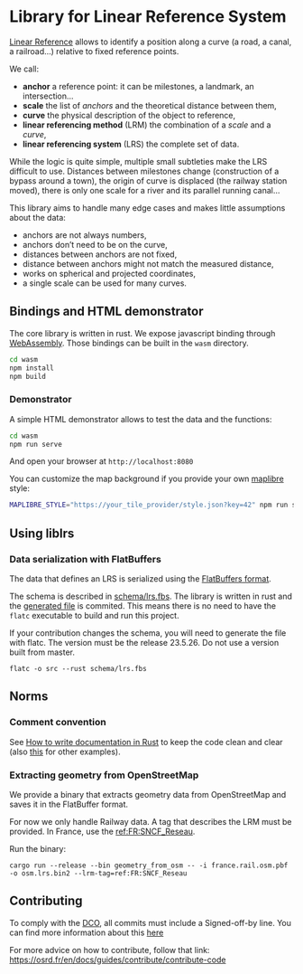 # Library for Linear Reference System

[Linear Reference](https://en.wikipedia.org/wiki/Linear_referencing) allows to identify a position along a curve (a road, a canal, a railroad…) relative to fixed reference points.

We call:

- **anchor** a reference point: it can be milestones, a landmark, an intersection…
- **scale** the list of _anchors_ and the theoretical distance between them,
- **curve** the physical description of the object to reference,
- **linear referencing method** (LRM) the combination of a _scale_ and a _curve_,
- **linear referencing system** (LRS) the complete set of data.

While the logic is quite simple, multiple small subtleties make the LRS difficult to use.
Distances between milestones change (construction of a bypass around a town), the origin of curve is displaced (the railway station moved), there is only one scale for a river and its parallel running canal…

This library aims to handle many edge cases and makes little assumptions about the data:

- anchors are not always numbers,
- anchors don’t need to be on the curve,
- distances between anchors are not fixed,
- distance between anchors might not match the measured distance,
- works on spherical and projected coordinates,
- a single scale can be used for many curves.

## Bindings and HTML demonstrator

The core library is written in rust. We expose javascript binding through [WebAssembly](https://webassembly.org/). Those bindings can be built in the `wasm` directory.

```bash
cd wasm
npm install
npm build
```

### Demonstrator

A simple HTML demonstrator allows to test the data and the functions:

```bash
cd wasm
npm run serve
```

And open your browser at `http://localhost:8080`

You can customize the map background if you provide your own [maplibre](https://maplibre.org/) style:

```bash
MAPLIBRE_STYLE="https://your_tile_provider/style.json?key=42" npm run serve
```

## Using liblrs

### Data serialization with FlatBuffers

The data that defines an LRS is serialized using the [FlatBuffers format](https://flatbuffers.dev/).

The schema is described in [schema/lrs.fbs](schema/lrs.fbs). The library is written in rust and the [generated file](src/lrs_generated.rs) is commited. This means there is no need to have the `flatc` executable to build and run this project.

If your contribution changes the schema, you will need to generate the file with flatc. The version must be the release 23.5.26. Do not use a version built from master.

`flatc -o src --rust schema/lrs.fbs`

## Norms

### Comment convention

See [How to write documentation in Rust](https://doc.rust-lang.org/rustdoc/how-to-write-documentation.html) to keep the code clean and clear (also [this](https://github.com/rust-lang/rfcs/blob/master/text/1574-more-api-documentation-conventions.md#appendix-a-full-conventions-text) for other examples).

### Extracting geometry from OpenStreetMap

We provide a binary that extracts geometry data from OpenStreetMap and saves it in the FlatBuffer format.

For now we only handle Railway data. A tag that describes the LRM must be provided. In France, use the [ref:FR:SNCF_Reseau](https://wiki.openstreetmap.org/wiki/FR:Key:ref:FR:SNCF_Reseau).

Run the binary:

`cargo run --release --bin geometry_from_osm -- -i france.rail.osm.pbf  -o osm.lrs.bin2 --lrm-tag=ref:FR:SNCF_Reseau`

## Contributing

To comply with the [DCO](http://developercertificate.org/), all commits must
include a Signed-off-by line. You can find more information about this [here](https://osrd.fr/en/docs/guides/contribute/contribute-code/commit-conventions/#the-developer-certificate-of-origin)

For more advice on how to contribute, follow that link:
https://osrd.fr/en/docs/guides/contribute/contribute-code
